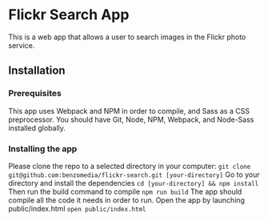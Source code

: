 # Flickr Search App
This is a web app that allows a user to search images
in the Flickr photo service.

## Installation

### Prerequisites
This app uses Webpack and NPM in order to compile, and
Sass as a CSS preprocessor. You should have Git, Node, NPM, Webpack,
and Node-Sass installed globally.

### Installing the app
Please clone the repo to a selected directory in your computer:
``git clone git@github.com:benzomedia/flickr-search.git [your-directory]``
Go to your directory and install the dependencies
``cd [your-directory] && npm install``
Then run the build command to compile ``npm run build``
The app should compile all the code it needs in order to run.
Open the app by launching public/index.html ``open public/index.html``



